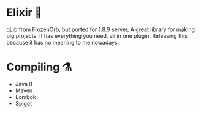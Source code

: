 # Elixir 🔮

qLib from FrozenOrb, but ported for 1.8.9 server,
A great library for making big projects. It has everything you need, all in one plugin.
Releasing this because it has no meaning to me nowadays.

# Compiling ⚗️

* Java 8
* Maven
* Lombok
* Spigot
 
